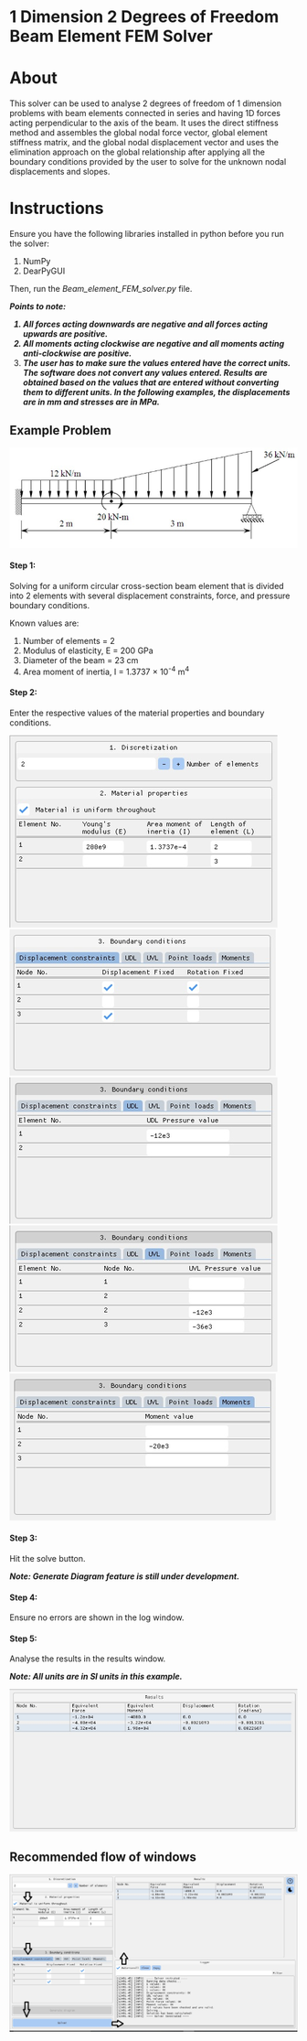 # 1 Dimension 2 Degrees of Freedom Beam Element FEM Solver


<H1>About</H1>

This solver can be used to analyse 2 degrees of freedom of 1 dimension problems with beam elements connected in series and having 1D forces acting perpendicular to the axis of the beam. It uses the direct stiffness method and assembles the global nodal force vector, global element stiffness matrix, and the global nodal displacement vector and uses the elimination approach on the global relationship after applying all the boundary conditions provided by the user to solve for the unknown nodal displacements and slopes.


<H1>Instructions</H1>

Ensure you have the following libraries installed in python before you run the solver:
    
1. NumPy 
2. DearPyGUI 
   
Then, run the <i>Beam_element_FEM_solver.py</i> file.

<i><b>Points to note:

1. All forces acting downwards are negative and all forces acting upwards are positive.
2. All moments acting clockwise are negative and all moments acting anti-clockwise are positive.
3. The user has to make sure the values entered have the correct units. The software does not convert any values entered. Results are obtained based on the values that are entered without converting them to different units. In the following examples, the displacements are in mm and stresses are in MPa.</b></i>


<H2>Example Problem</H2>

![Example Diagram](images/Example_1_diag.jpg)

<H4>Step 1:</H4>

Solving for a uniform circular cross-section beam element that is divided into 2 elements with several displacement constraints, force, and pressure boundary conditions.

Known values are:
1. Number of elements = 2
2. Modulus of elasticity, E = 200 GPa
3. Diameter of the beam = 23 cm
4. Area moment of inertia, I = 1.3737 &times; 10<sup>-4</sup> m<sup>4</sup>

<H4>Step 2:</H4>

Enter the respective values of the material properties and boundary conditions.


![Example Discretization and Material Properties](images/Example_1_1.jpg)
![Example Displacement constraints](images/Example_1_2.jpg)
![Example UDL](images/Example_1_3.jpg)
![Example UVL](images/Example_1_4.jpg)
![Example Moments](images/Example_1_5.jpg)

<H4>Step 3:</H4>

Hit the solve button.

<b><i>Note: Generate Diagram feature is still under development.</i></b>

<H4>Step 4:</H4>

Ensure no errors are shown in the log window.

<H4>Step 5:</H4>

Analyse the results in the results window.

<b><i>Note: All units are in SI units in this example.</i></b>

![Example Results](images/Example_1_6.jpg)


<H2>Recommended flow of windows</H2>

![Recommended flow](images/Flow.jpg)
